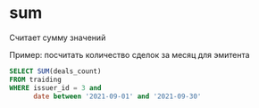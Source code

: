 # sum

Считает сумму значений

Пример: посчитать количество сделок за месяц для эмитента

```sql
SELECT SUM(deals_count)
FROM traiding
WHERE issuer_id = 3 and
      date between '2021-09-01' and '2021-09-30'
```
